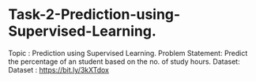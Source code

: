 # Task-2-Prediction-using-Supervised-Learning.
Topic : Prediction using Supervised Learning. Problem Statement: Predict the percentage of an student based on the no. of study hours. Dataset: Dataset : https://bit.ly/3kXTdox

